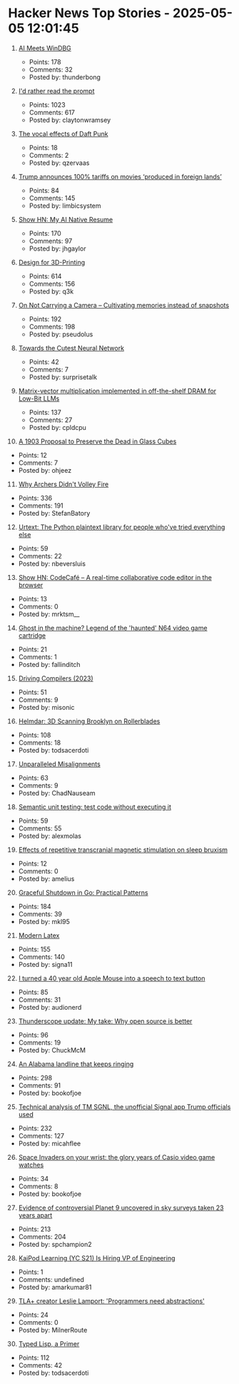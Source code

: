 # Hacker News Top Stories - 2025-05-05 12:01:45

1. [AI Meets WinDBG](https://svnscha.de/posts/ai-meets-windbg/)
   - Points: 178
   - Comments: 32
   - Posted by: thunderbong

2. [I'd rather read the prompt](https://claytonwramsey.com/blog/prompt/)
   - Points: 1023
   - Comments: 617
   - Posted by: claytonwramsey

3. [The vocal effects of Daft Punk](https://bjango.com/articles/daftpunkvocaleffects/)
   - Points: 18
   - Comments: 2
   - Posted by: qzervaas

4. [Trump announces 100% tariffs on movies ‘produced in foreign lands’](https://www.theguardian.com/us-news/2025/may/04/trump-tariffs-foreign-movies)
   - Points: 84
   - Comments: 145
   - Posted by: limbicsystem

5. [Show HN: My AI Native Resume](https://ai.jakegaylor.com/)
   - Points: 170
   - Comments: 97
   - Posted by: jhgaylor

6. [Design for 3D-Printing](https://blog.rahix.de/design-for-3d-printing/)
   - Points: 614
   - Comments: 156
   - Posted by: q3k

7. [On Not Carrying a Camera – Cultivating memories instead of snapshots](https://hedgehogreview.com/issues/after-neoliberalism/articles/on-not-carrying-a-camera)
   - Points: 192
   - Comments: 198
   - Posted by: pseudolus

8. [Towards the Cutest Neural Network](https://kevinlynagh.com/towards-the-cutest-neural-network/)
   - Points: 42
   - Comments: 7
   - Posted by: surprisetalk

9. [Matrix-vector multiplication implemented in off-the-shelf DRAM for Low-Bit LLMs](https://arxiv.org/abs/2503.23817)
   - Points: 137
   - Comments: 27
   - Posted by: cpldcpu

10. [A 1903 Proposal to Preserve the Dead in Glass Cubes](https://hyperallergic.com/406959/preserving-the-dead-in-glass/)
   - Points: 12
   - Comments: 7
   - Posted by: ohjeez

11. [Why Archers Didn't Volley Fire](https://acoup.blog/2025/05/02/collections-why-archers-didnt-volley-fire/)
   - Points: 336
   - Comments: 191
   - Posted by: StefanBatory

12. [Urtext: The Python plaintext library for people who've tried everything else](https://urtext.co/)
   - Points: 59
   - Comments: 22
   - Posted by: nbeversluis

13. [Show HN: CodeCafé – A real-time collaborative code editor in the browser](https://github.com/mrktsm/codecafe)
   - Points: 13
   - Comments: 0
   - Posted by: mrktsm__

14. [Ghost in the machine? Legend of the 'haunted' N64 video game cartridge](https://www.bbc.com/future/article/20250501-the-haunted-video-game-that-traumatised-the-web)
   - Points: 21
   - Comments: 1
   - Posted by: fallinditch

15. [Driving Compilers (2023)](https://fabiensanglard.net/dc/index.php)
   - Points: 51
   - Comments: 9
   - Posted by: misonic

16. [Helmdar: 3D Scanning Brooklyn on Rollerblades](https://owentrueblood.com/blog/2025/05/04/helmdar/)
   - Points: 108
   - Comments: 18
   - Posted by: todsacerdoti

17. [Unparalleled Misalignments](https://rickiheicklen.com/unparalleled-misalignments.html)
   - Points: 63
   - Comments: 9
   - Posted by: ChadNauseam

18. [Semantic unit testing: test code without executing it](https://www.alexmolas.com/2025/04/09/semantic-unit-testing.html)
   - Points: 59
   - Comments: 55
   - Posted by: alexmolas

19. [Effects of repetitive transcranial magnetic stimulation on sleep bruxism](https://pmc.ncbi.nlm.nih.gov/articles/PMC4822180/)
   - Points: 12
   - Comments: 0
   - Posted by: amelius

20. [Graceful Shutdown in Go: Practical Patterns](https://victoriametrics.com/blog/go-graceful-shutdown/index.html)
   - Points: 184
   - Comments: 39
   - Posted by: mkl95

21. [Modern Latex](https://github.com/mrkline/modern-latex)
   - Points: 155
   - Comments: 140
   - Posted by: signa11

22. [I turned a 40 year old Apple Mouse into a speech to text button](https://workshop.cjpais.com/projects/handy-m0100)
   - Points: 85
   - Comments: 31
   - Posted by: audionerd

23. [Thunderscope update: My take: Why open source is better](https://www.crowdsupply.com/eevengers/thunderscope/updates/revving-up-for-production)
   - Points: 96
   - Comments: 19
   - Posted by: ChuckMcM

24. [An Alabama landline that keeps ringing](https://oxfordamerican.org/oa-now/the-alabama-landline-that-keeps-ringing)
   - Points: 298
   - Comments: 91
   - Posted by: bookofjoe

25. [Technical analysis of TM SGNL, the unofficial Signal app Trump officials used](https://micahflee.com/tm-sgnl-the-obscure-unofficial-signal-app-mike-waltz-uses-to-text-with-trump-officials/)
   - Points: 232
   - Comments: 127
   - Posted by: micahflee

26. [Space Invaders on your wrist: the glory years of Casio video game watches](https://www.theguardian.com/games/2025/may/02/space-invaders-casio-video-game-watches)
   - Points: 34
   - Comments: 8
   - Posted by: bookofjoe

27. [Evidence of controversial Planet 9 uncovered in sky surveys taken 23 years apart](https://www.space.com/astronomy/solar-system/evidence-of-controversial-planet-9-uncovered-in-sky-surveys-taken-23-years-apart)
   - Points: 213
   - Comments: 204
   - Posted by: spchampion2

28. [KaiPod Learning (YC S21) Is Hiring VP of Engineering](https://www.ycombinator.com/companies/kaipod-learning/jobs/Bs3H9uB-vp-of-engineering)
   - Points: 1
   - Comments: undefined
   - Posted by: amarkumar81

29. [TLA+ creator Leslie Lamport: 'Programmers need abstractions'](https://thenewstack.io/tla-creator-leslie-lamport-programmers-need-abstractions/)
   - Points: 24
   - Comments: 0
   - Posted by: MilnerRoute

30. [Typed Lisp, a Primer](https://alhassy.com/TypedLisp.html)
   - Points: 112
   - Comments: 42
   - Posted by: todsacerdoti

